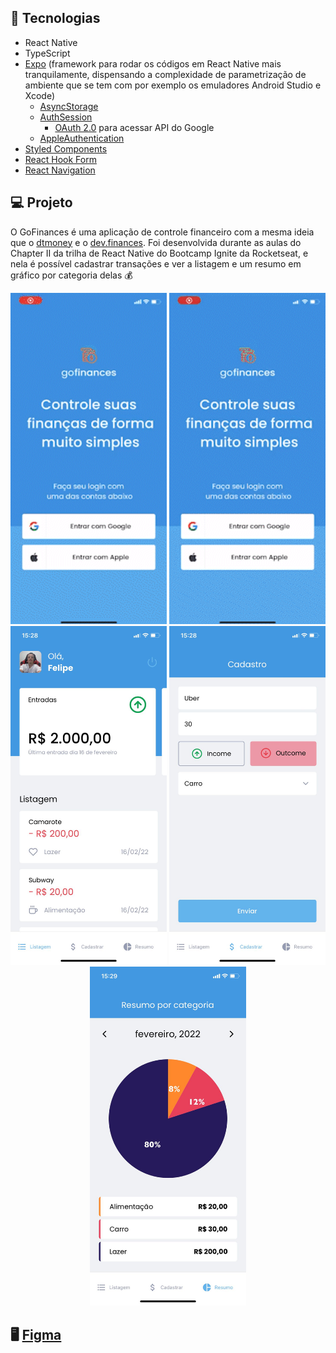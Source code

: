 ## 🚀 Tecnologias

- React Native
- TypeScript
- [Expo](https://expo.dev/) (framework para rodar os códigos em React Native mais tranquilamente, dispensando a complexidade de parametrização de ambiente que se tem com por exemplo os emuladores Android Studio e Xcode)
  - [AsyncStorage](https://docs.expo.dev/versions/v44.0.0/sdk/async-storage/)
  - [AuthSession](https://docs.expo.dev/versions/latest/sdk/auth-session/)
    - [OAuth 2.0](https://developers.google.com/identity/protocols/oauth2/javascript-implicit-flow) para acessar API do Google
  - [AppleAuthentication](https://docs.expo.dev/versions/v44.0.0/sdk/apple-authentication/)
- [Styled Components](https://styled-components.com/)
- [React Hook Form](https://react-hook-form.com/)
- [React Navigation](https://reactnavigation.org/)

## 💻 Projeto

O GoFinances é uma aplicação de controle financeiro com a mesma ideia que o [dtmoney](https://github.com/FelipeBrenner/ignite-reactjs-dtmoney) e o [dev.finances](https://github.com/FelipeBrenner/maratona-discover-01-devfinances). Foi desenvolvida durante as aulas do Chapter II da trilha de React Native do Bootcamp Ignite da Rocketseat, e nela é possível cadastrar transações e ver a listagem e um resumo em gráfico por categoria delas 💰

<p align="center">
  <img alt="gif1" title="Gif 1 App" src="./.github/gif1.gif" width ="250"/>
  <img alt="gif2" title="Gif 2 App" src="./.github/gif2.gif" width ="250"/>
  <img alt="print1" title="Print 1 App" src="./.github/print1.jpeg" width ="250"/>
  <img alt="print2" title="Print 2 App" src="./.github/print2.jpeg" width ="250"/>
  <img alt="print3" title="Print 3 App" src="./.github/print3.jpeg" width ="250"/>
</p>

## 🖥️ [Figma](https://www.figma.com/file/vThJ6qrb4HDT6RfO5sJGu0/GoFinances-Ignite?node-id=0%3A1)
